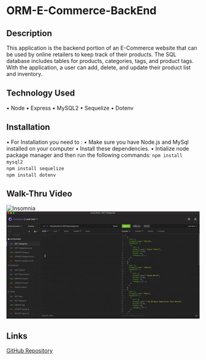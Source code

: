 # ORM-E-Commerce-BackEnd

## Description

This application is the backend portion of an E-Commerce website that can be used by online retailers to keep track of their products. The SQL database includes tables for products, categories, tags, and product tags. With the application, a user can add, delete, and update their product list and inventory.

## Technology Used

• Node
• Express
• MySQL2
• Sequelize
• Dotenv


## Installation

• For Installation you need to :
        • Make sure you have Node.js and MySql installed on your computer
        • Install these dependencies.
        • Intialize node package manager and then run the following commands: 
            `npm install mysql2`   
            `npm install sequelize`   
            `npm install dotenv` 


## Walk-Thru Video 
![Insomnia](./assets/Insomnia.gif)
![Creating Database](./assets/ezgif.com-gif-maker.gif)

## Links

[GitHub Repository](https://github.com/princessmoss/ORM-E-Commerce-BackEnd)